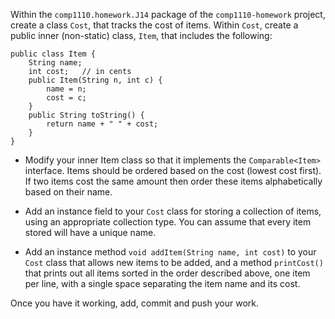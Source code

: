 Within the `comp1110.homework.J14` package of the `comp1110-homework` project,
create a class `Cost`, that tracks the cost of items. Within `Cost`, create a
public inner (non-static) class, `Item`, that includes the following:

~~~~
public class Item {
    String name;
    int cost;   // in cents
    public Item(String n, int c) {
        name = n;
        cost = c;
    }
    public String toString() {
        return name + " " + cost;
    }
}
~~~~

* Modify your inner Item class so that it implements the `Comparable<Item>`
  interface. Items should be ordered based on the cost (lowest cost first).
  If two items cost the same amount then order these items alphabetically
  based on their name.

* Add an instance field to your `Cost` class for storing a collection of
  items, using an appropriate collection type. You can assume that every
  item stored will have a unique name.

* Add an instance method `void addItem(String name, int cost)` to your
  `Cost` class that allows new items to be added, and a method
  `printCost()` that prints out all items sorted in the order described
  above, one item per line, with a single space separating the item name
  and its cost.

Once you have it working, add, commit and push your work.
